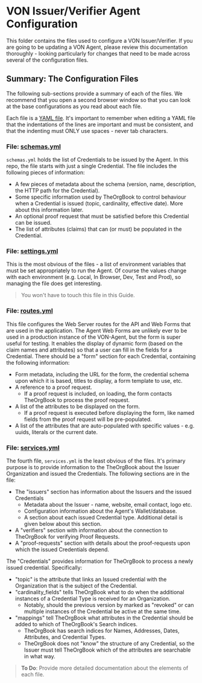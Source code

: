 # VON Issuer/Verifier Agent Configuration

This folder contains the files used to configure a VON Issuer/Verifier. If you are going to be updating a VON Agent, please review this documentation thoroughly - looking particularly for changes that need to be made across several of the configuration files.

## Summary: The Configuration Files

The following sub-sections provide a summary of each of the files. We recommend that you open a second browser window so that you can look at the base configurations as you read about each file.

Each file is a [YAML file](https://en.wikipedia.org/wiki/YAML). It's important to remember when editing a YAML file that the indentations of the lines are important and must be consistent, and that the indenting must ONLY use spaces - never tab characters.

### File: [schemas.yml](schemas.yml)

`schemas.yml` holds the list of Credentials to be issued by the Agent. In this repo, the file starts with just a single Credential.  The file includes the following pieces of information:

- A few pieces of metadata about the schema (version, name, description, the HTTP path for the Credential).
- Some specific information used by TheOrgBook to control behaviour when a Credential is issued (topic, cardinality, effective date). More about this information later.
- An optional proof request that must be satisfied before this Credential can be issued.
- The list of attributes (claims) that can (or must) be populated in the Credential.

### File: [settings.yml](settings.yml)

This is the most obvious of the files - a list of environment variables that must be set appropriately to run the Agent. Of course the values change with each environment (e.g. Local, In Browser, Dev, Test and Prod), so managing the file does get interesting.

> You won't have to touch this file in this Guide.

### File: [routes.yml](routes.yml)

This file configures the Web Server routes for the API and Web Forms that are used in the application. The Agent Web Forms are unlikely ever to be used in a production instance of the VON-Agent, but the form is super useful for testing. It enables the display of dynamic form (based on the claim names and attributes) so that a user can fill in the fields for a Credential.  There should be a "form" section for each Credential, containing the following information: 

- Form metadata, including the URL for the form, the credential schema upon which it is based, titles to display, a form template to use, etc.
- A reference to a proof request.
  - If a proof request is included, on loading, the form contacts TheOrgBook to process the proof request.
- A list of the attributes to be displayed on the form.
  - If a proof request is executed before displaying the form, like named fields from the proof request will be pre-populated.
- A list of the attributes that are auto-populated with specific values - e.g. uuids, literals or the current date.

### File: [services.yml](services.yml)

The fourth file, `services.yml` is the least obvious of the files. It's primary purpose is to provide information to the TheOrgBook about the Issuer Organization and issued the Credentials. The following sections are in the file:

- The "issuers" section has information about the Issuers and the issued Credentials
  - Metadata about the Issuer - name, website, email contact, logo etc.
  - Configuration information about the Agent's Wallet/database.
  - A section about each issued Credential type. Additional detail is given below about this section.
- A "verifiers" section with information about the connection to TheOrgBook for verifying Proof Requests.
- A "proof-requests" section with details about the proof-requests upon which the issued Credentials depend.

The "Credentials" provides information for TheOrgBook to process a newly issued credential. Specifically:

- "topic" is the attribute that links an Issued credential with the Organization that is the subject of the Credential.
- "cardinality_fields" tells TheOrgBook what to do when the additional instances of a Credential Type is received for an Organization.
  - Notably, should the previous version by marked as "revoked" or can multiple instances of the Credential be active at the same time.
- "mappings" tell TheOrgBook what attributes in the Credential should be added to which of TheOrgBook's Search indices.
  - TheOrgBook has search indices for Names, Addresses, Dates, Attributes, and Credential Types.
  - TheOrgBook does not "know" the structure of any Credential, so the Issuer must tell TheOrgBook which of the attributes are searchable in what way.

> **To Do**: Provide more detailed documentation about the elements of each file.